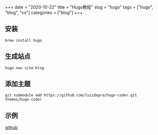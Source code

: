 +++ 
date = "2020-10-22"
title = "Hugo教程"
slug = "hugo" 
tags = ["hugo", "blog", "cs"]
categories = ["blog"]
+++

## 安装
```
brew install hugo
```

## 生成站点
```
hugo new site blog
```

## 添加主题
```
git submodule add https://github.com/luizdepra/hugo-coder.git themes/hugo-coder
```

## 示例
[github](https://github.com/luizdepra/hugo-coder/tree/master/exampleSite)
